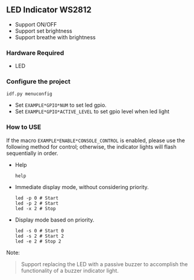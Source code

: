 ## LED Indicator WS2812

* Support ON/OFF
* Support set brightness
* Support breathe with brightness

### Hardware Required

* LED

### Configure the project

```
idf.py menuconfig
```

* Set `EXAMPLE*GPIO*NUM` to set led gpio.
* Set `EXAMPLE*GPIO*ACTIVE_LEVEL` to set gpio level when led light

### How to USE

If the macro `EXAMPLE*ENABLE*CONSOLE_CONTROL` is enabled, please use the following method for control; otherwise, the indicator lights will flash sequentially in order.

* Help
    ```shell
    help
    ```

* Immediate display mode, without considering priority.
    ```shell
    led -p 0 # Start
    led -p 2 # Start
    led -x 2 # Stop
    ```

* Display mode based on priority.
    ```shell
    led -s 0 # Start 0
    led -s 2 # Start 2
    led -e 2 # Stop 2
    ```

Note:
> Support replacing the LED with a passive buzzer to accomplish the functionality of a buzzer indicator light.